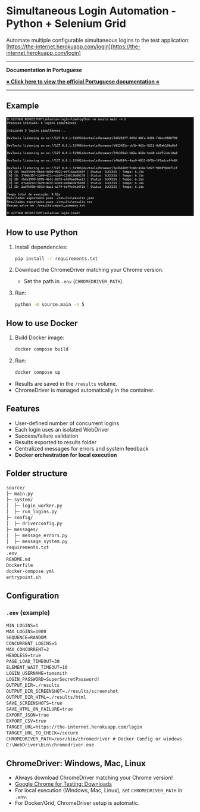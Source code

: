 # Simultaneous Login Automation - Python + Selenium Grid

Automate multiple configurable simultaneous logins to the test application:  
[https://the-internet.herokuapp.com/login](https://the-internet.herokuapp.com/login)

---
**Documentation in Portuguese**

<div align="left">
  <a href="https://github.com/Vidigal-code/selenium-login-load/blob/main/README_PT.md">
    <strong>» Click here to view the official Portuguese documentation «</strong>
  </a>
</div>

---

## Example 

<img src="./example/example.png" alt="" width="800"/> 

## How to use Python

1. Install dependencies:
   ```bash
   pip install -r requirements.txt
   ```

2. Download the ChromeDriver matching your Chrome version.
   - Set the path in `.env` (`CHROMEDRIVER_PATH`).

3. Run:
   ```bash
   python -m source.main -n 5
   ```

## How to use Docker



1. Build Docker image:
   ```bash
   docker compose build
   ```

2. Run:
   ```bash
   docker compose up
   ```

- Results are saved in the `/results` volume.
- ChromeDriver is managed automatically in the container.

## Features

- User-defined number of concurrent logins
- Each login uses an isolated WebDriver
- Success/failure validation
- Results exported to results folder
- Centralized messages for errors and system feedback
- **Docker orchestration for local execution**

## Folder structure

```
source/
├─ main.py
├─ system/
│  ├─ login_worker.py
│  ├─ run_logins.py
├─ config/
│  ├─ driverconfig.py
├─ messages/
│  ├─ message_errors.py
│  ├─ message_system.py
requirements.txt
.env
README.md
Dockerfile
docker-compose.yml
entrypoint.sh
```

## Configuration

### `.env` (example)

```dotenv
MIN_LOGINS=1
MAX_LOGINS=1000
SEQUENCE=RANDOM
CONCURRENT_LOGINS=5
MAX_CONCURRENT=2
HEADLESS=true
PAGE_LOAD_TIMEOUT=30
ELEMENT_WAIT_TIMEOUT=10
LOGIN_USERNAME=tomsmith
LOGIN_PASSWORD=SuperSecretPassword!
OUTPUT_DIR=./results
OUTPUT_DIR_SCREENSHOT=./results/screenshot
OUTPUT_DIR_HTML=./results/html
SAVE_SCREENSHOTS=true
SAVE_HTML_ON_FAILURE=true
EXPORT_JSON=true
EXPORT_CSV=true
TARGET_URL=https://the-internet.herokuapp.com/login
TARGET_URL_TO_CHECK=/secure
CHROMEDRIVER_PATH=/usr/bin/chromedriver # Docker Config or windows C:\WebDriver\bin\chromedriver.exe
```

## ChromeDriver: Windows, Mac, Linux

- Always download ChromeDriver matching your Chrome version!
- [Google Chrome for Testing: Downloads](https://googlechromelabs.github.io/chrome-for-testing)
- For local execution (Windows, Mac, Linux), set `CHROMEDRIVER_PATH` in `.env`.
- For Docker/Grid, ChromeDriver setup is automatic.
